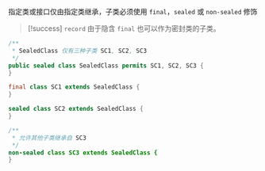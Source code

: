 指定类或接口仅由指定类继承，子类必须使用 `final`，`sealed` 或 `non-sealed` 修饰

> [!success] `record` 由于隐含 `final` 也可以作为密封类的子类。

```java
/**
 * SealedClass 仅有三种子类 SC1, SC2, SC3
 */
public sealed class SealedClass permits SC1, SC2, SC3 {
}

final class SC1 extends SealedClass {
}

sealed class SC2 extends SealedClass {
}

/**
 * 允许其他子类继承自 SC3
 */
non-sealed class SC3 extends SealedClass {
}
```
